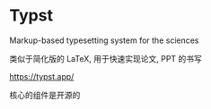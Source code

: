 # Typst

Markup-based typesetting system for the sciences

类似于简化版的 LaTeX, 用于快速实现论文, PPT 的书写

https://typst.app/

核心的组件是开源的

